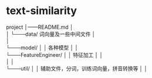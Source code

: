 # text-similarity
project
│——README.md
│      
│
└───data/ 词向量及一些中间文件
│   
│   
└───model/
│   │  各种模型
│   │   
└───FeatureEngineer/
│   │  特征加工
│   │   
│   │   
└───util/
│   │  辅助文件，分词，训练词向量，拼音转换等
│   │   
    
